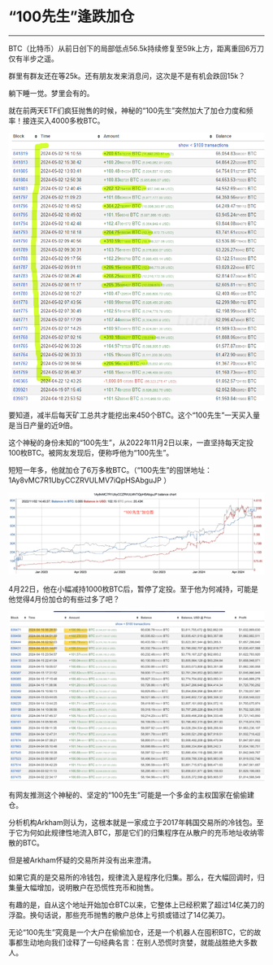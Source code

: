 # “100先生”逢跌加仓

* * *

BTC（比特币）从前日创下的局部低点56.5k持续修复至59k上方，距离重回6万刀仅有半步之遥。

群里有群友还在等25k。还有朋友发来消息问，这次是不是有机会跌回15k？

躺下睡一觉。梦里会有的。

就在前两天ETF们疯狂抛售的时候，神秘的“100先生”突然加大了加仓力度和频率！接连买入4000多枚BTC。

![](2024-05-03-A01.png)

要知道，减半后每天矿工总共才能挖出来450个BTC。这个“100先生”一天买入量是当日产量的近9倍。

这个神秘的身份未知的“100先生”，从2022年11月2日以来，一直坚持每天定投100枚BTC。被网友发现后，便称呼他为“100先生”。

短短一年多，他就加仓了6万多枚BTC。（“100先生”的囤饼地址：1Ay8vMC7R1UbyCCZRVULMV7iQpHSAbguJP ）

![](2024-05-03-A02.png)

4月22日，他在小幅减持1000枚BTC后，暂停了定投。至于他为何减持，可能是他觉得4月份加仓的有些过多了吧？

![](2024-05-03-A03.jpeg)

有网友推测这个神秘的、坚定的“100先生”可能是一个多金的主权国家在偷偷建仓。

分析机构Arkham则认为，这根本就是一家成立于2017年韩国交易所的冷钱包。至于它为何如此规律性地流入BTC，那是它们的归集程序在从散户的充币地址收纳零散的BTC。

但是被Arkham怀疑的交易所并没有出来澄清。

如果它真的是交易所的冷钱包，规律流入是程序化归集。那么，在大幅回调时，归集量大幅增加，说明散户在恐慌性充币和抛售。

有趣的是，自从这个地址开始加仓BTC以来，它整体上已经积累了超过14亿美刀的浮盈。换句话说，那些充币抛售的散户总体上亏损或错过了14亿美刀。

无论“100先生”究竟是一个大户在偷偷加仓，还是一个机器人在囤积BTC，它的故事都生动地向我们诠释了一句经典名言：在别人恐慌时贪婪，就能战胜绝大多数人。

